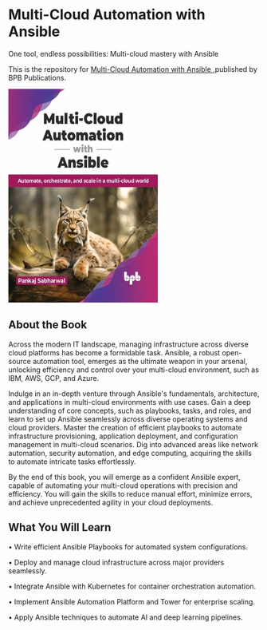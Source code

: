 # Multi-Cloud Automation with Ansible

One tool, endless possibilities: Multi-cloud mastery with Ansible

This is the repository for [Multi-Cloud Automation with Ansible
](https://bpbonline.com/products/multi-cloud-automation-with-ansible?variant=43080295383240),published by BPB Publications.

<img src="9789355517746.jpg">

## About the Book
Across the modern IT landscape, managing infrastructure across diverse cloud platforms has become a formidable task. Ansible, a robust open-source automation tool, emerges as the ultimate weapon in your arsenal, unlocking efficiency and control over your multi-cloud environment, such as IBM, AWS, GCP, and Azure. 

Indulge in an in-depth venture through Ansible's fundamentals, architecture, and applications in multi-cloud environments with use cases. Gain a deep understanding of core concepts, such as playbooks, tasks, and roles, and learn to set up Ansible seamlessly across diverse operating systems and cloud providers. Master the creation of efficient playbooks to automate infrastructure provisioning, application deployment, and configuration management in multi-cloud scenarios. Dig into advanced areas like network automation, security automation, and edge computing, acquiring the skills to automate intricate tasks effortlessly.

By the end of this book, you will emerge as a confident Ansible expert, capable of automating your multi-cloud operations with precision and efficiency. You will gain the skills to reduce manual effort, minimize errors, and achieve unprecedented agility in your cloud deployments.

## What You Will Learn
• Write efficient Ansible Playbooks for automated system configurations.

• Deploy and manage cloud infrastructure across major providers seamlessly.

• Integrate Ansible with Kubernetes for container orchestration automation.

• Implement Ansible Automation Platform and Tower for enterprise scaling.

• Apply Ansible techniques to automate AI and deep learning pipelines.
